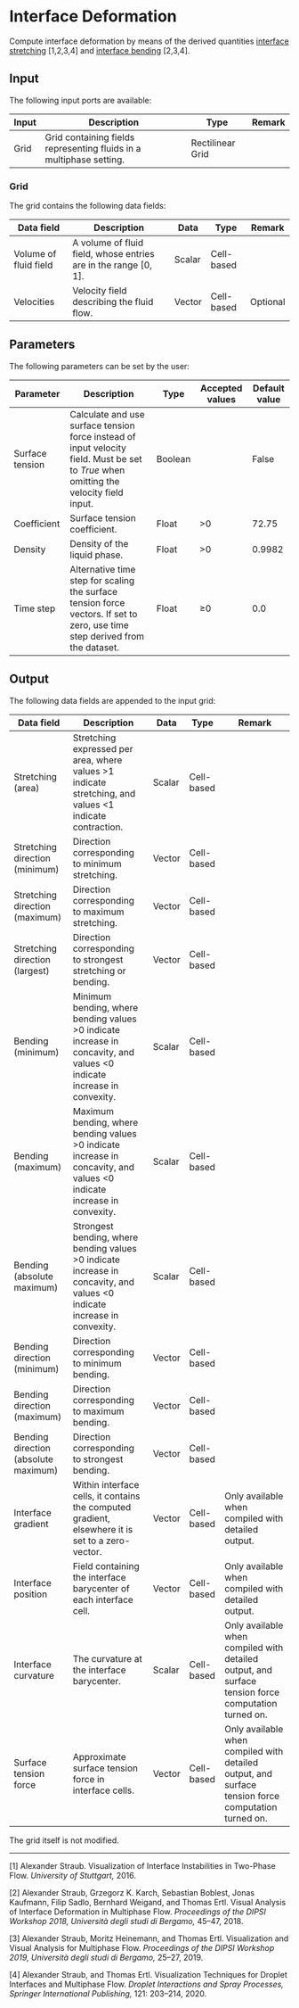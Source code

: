 # Interface Deformation

Compute interface deformation by means of the derived quantities [interface stretching](../interface_stretching/Readme.md) [1,2,3,4] and [interface bending](../interface_bending/Readme.md) [2,3,4].

## Input

The following input ports are available:

| Input | Description                                                  | Type             | Remark |
| ----- | ------------------------------------------------------------ | ---------------- | ------ |
| Grid  | Grid containing fields representing fluids in a multiphase setting. | Rectilinear Grid |        |

### Grid

The grid contains the following data fields:

| Data field            | Description                                                  | Data   | Type       | Remark   |
| --------------------- | ------------------------------------------------------------ | ------ | ---------- | -------- |
| Volume of fluid field | A volume of fluid field, whose entries are in the range [0, 1]. | Scalar | Cell-based |          |
| Velocities            | Velocity field describing the fluid flow.                    | Vector | Cell-based | Optional |

## Parameters

The following parameters can be set by the user:

| Parameter       | Description                                                  | Type    | Accepted values | Default value |
| --------------- | ------------------------------------------------------------ | ------- | --------------- | ------------- |
| Surface tension | Calculate and use surface tension force instead of input velocity field. Must be set to *True* when omitting the velocity field input. | Boolean |                 | False         |
| Coefficient     | Surface tension coefficient.                                 | Float   | \>0             | 72.75         |
| Density         | Density of the liquid phase.                                 | Float   | \>0             | 0.9982        |
| Time step       | Alternative time step for scaling the surface tension force vectors. If set to zero, use time step derived from the dataset. | Float   | &#8805;0        | 0.0           |

## Output

The following data fields are appended to the input grid:

| Data field                           | Description                                                  | Data   | Type       | Remark                                                       |
| ------------------------------------ | ------------------------------------------------------------ | ------ | ---------- | ------------------------------------------------------------ |
| Stretching (area)                    | Stretching expressed per area, where values >1 indicate stretching, and values <1 indicate contraction. | Scalar | Cell-based |                                                              |
| Stretching direction (minimum)       | Direction corresponding to minimum stretching.               | Vector | Cell-based |                                                              |
| Stretching direction (maximum)       | Direction corresponding to maximum stretching.               | Vector | Cell-based |                                                              |
| Stretching direction (largest)       | Direction corresponding to strongest stretching or bending.  | Vector | Cell-based |                                                              |
| Bending (minimum)                    | Minimum bending, where bending values >0 indicate increase in concavity, and values <0 indicate increase in convexity. | Scalar | Cell-based |                                                              |
| Bending (maximum)                    | Maximum bending, where bending values >0 indicate increase in concavity, and values <0 indicate increase in convexity. | Scalar | Cell-based |                                                              |
| Bending (absolute maximum)           | Strongest bending, where bending values >0 indicate increase in concavity, and values <0 indicate increase in convexity. | Scalar | Cell-based |                                                              |
| Bending direction (minimum)          | Direction corresponding to minimum bending.                  | Vector | Cell-based |                                                              |
| Bending direction (maximum)          | Direction corresponding to maximum bending.                  | Vector | Cell-based |                                                              |
| Bending direction (absolute maximum) | Direction corresponding to strongest bending.                | Vector | Cell-based |                                                              |
| Interface gradient                   | Within interface cells, it contains the computed gradient, elsewhere it is set to a zero-vector. | Vector | Cell-based | Only available when compiled with detailed output.           |
| Interface position                   | Field containing the interface barycenter of each interface cell. | Vector | Cell-based | Only available when compiled with detailed output.           |
| Interface curvature                  | The curvature at the interface barycenter.                   | Scalar | Cell-based | Only available when compiled with detailed output, and surface tension force computation turned on. |
| Surface tension force                | Approximate surface tension force in interface cells.        | Vector | Cell-based | Only available when compiled with detailed output, and surface tension force computation turned on. |

The grid itself is not modified.

---

[1] Alexander Straub. Visualization of Interface Instabilities in Two-Phase Flow. *University of Stuttgart,* 2016.

[2] Alexander Straub, Grzegorz K. Karch, Sebastian Boblest, Jonas Kaufmann, Filip Sadlo, Bernhard Weigand, and Thomas Ertl. Visual Analysis of Interface Deformation in Multiphase Flow. *Proceedings of the DIPSI Workshop 2018,* *Università degli studi di Bergamo,* 45–47, 2018.

[3] Alexander Straub, Moritz Heinemann, and Thomas Ertl. Visualization and Visual Analysis for Multiphase Flow. *Proceedings of the DIPSI Workshop 2019,* *Università degli studi di Bergamo,* 25–27, 2019.

[4] Alexander Straub, and Thomas Ertl. Visualization Techniques for Droplet Interfaces and Multiphase Flow. *Droplet Interactions and Spray Processes,* *Springer International Publishing,* 121: 203–214, 2020.

